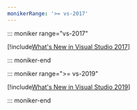 ```yaml
---
monikerRange: '>= vs-2017'
---
```


::: moniker range="vs-2017"

[!include[What's New in Visual Studio 2017](./whats-new-in-visual-studio.md)]

::: moniker-end

::: moniker range=">= vs-2019"

[!include[What's New in Visual Studio 2019](./whats-new-visual-studio-2019.md)]

::: moniker-end
